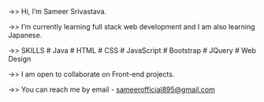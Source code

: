 ->> Hi, I’m Sameer Srivastava.

->> I’m currently learning full stack web development and I am also learning Japanese.

->> SKILLS
    # Java
    # HTML
    # CSS
    # JavaScript
    # Bootstrap
    # JQuery
    # Web Design

->> I am open to collaborate on Front-end projects. 

->> You can reach me by email - sameerofficial895@gmail.com

<!---
Sameer2000/Sameer2000 is a ✨ special ✨ repository because its `README.md` (this file) appears on your GitHub profile.
You can click the Preview link to take a look at your changes.
--->
